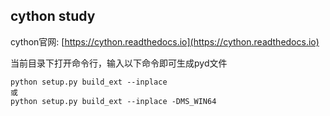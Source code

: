 
## cython study
cython官网: [https://cython.readthedocs.io](https://cython.readthedocs.io)

当前目录下打开命令行，输入以下命令即可生成pyd文件  
```
python setup.py build_ext --inplace
或
python setup.py build_ext --inplace -DMS_WIN64
```
